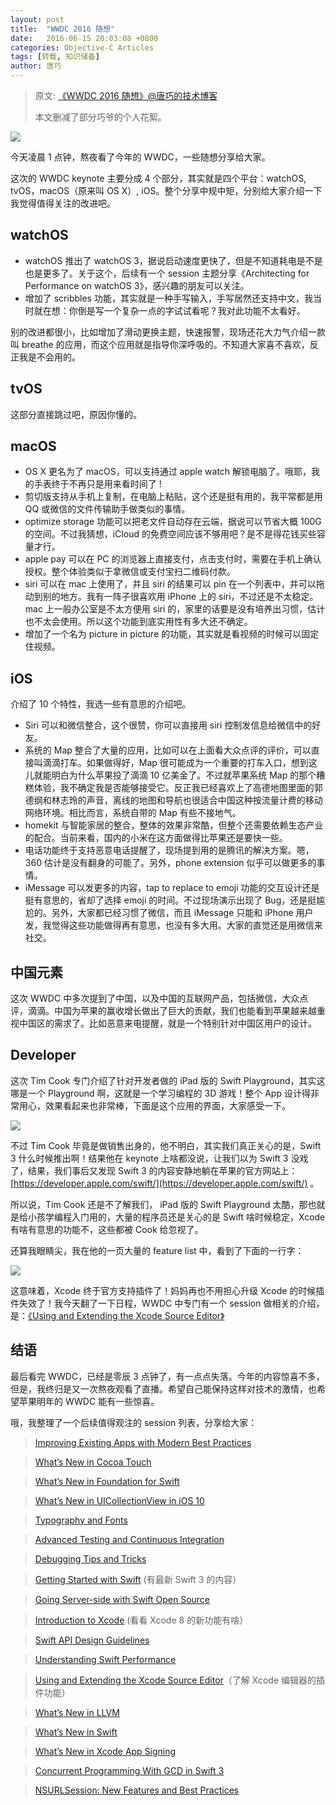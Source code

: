 ```yaml
---
layout: post
title:  "WWDC 2016 随想"
date:   2016-06-15 20:03:08 +0800
categories: Objective-C Articles
tags: [转载, 知识储备]
author: 唐巧
---
```


> 原文: [《WWDC 2016 随想》@唐巧的技术博客](http://blog.devtang.com/2016/06/14/wwdc-2016-notes/)
> 
> 本文删减了部分巧爷的个人花絮。

![](../../images/wwdc2016/wwdc-2016.jpg)

今天凌晨 1 点钟，熬夜看了今年的 WWDC，一些随想分享给大家。

这次的 WWDC keynote 主要分成 4 个部分，其实就是四个平台：watchOS, tvOS，macOS（原来叫 OS X）, iOS。整个分享中规中矩，分别给大家介绍一下我觉得值得关注的改进吧。

## watchOS

- watchOS 推出了 watchOS 3，据说启动速度更快了，但是不知道耗电是不是也是更多了。关于这个，后续有一个 session 主题分享《Architecting for Performance on watchOS 3》，感兴趣的朋友可以关注。
- 增加了 scribbles 功能，其实就是一种手写输入，手写居然还支持中文，我当时就在想：你倒是写一个复杂一点的字试试看呢？我对此功能不太看好。

别的改进都很小，比如增加了滑动更换主题，快速报警，现场还花大力气介绍一款叫 breathe 的应用，而这个应用就是指导你深呼吸的。不知道大家喜不喜欢，反正我是不会用的。

## tvOS

这部分直接跳过吧，原因你懂的。

## macOS

- OS X 更名为了 macOS，可以支持通过 apple watch 解锁电脑了。哦耶，我的手表终于不再只是用来看时间了 !
- 剪切版支持从手机上复制，在电脑上粘贴，这个还是挺有用的，我平常都是用 QQ 或微信的文件传输助手做类似的事情。
- optimize storage 功能可以把老文件自动存在云端，据说可以节省大概 100G 的空间。不过我猜想，iCloud 的免费空间应该不够用吧？是不是得花钱买些容量才行。
- apple pay 可以在 PC 的浏览器上直接支付，点击支付时，需要在手机上确认授权。整个体验类似于拿微信或支付宝扫二维码付款。
- siri 可以在 mac 上使用了，并且 siri 的结果可以 pin 在一个列表中，并可以拖动到别的地方。我有一阵子很喜欢用 iPhone 上的 siri，不过还是不太稳定。mac 上一般办公室是不太方便用 siri 的，家里的话要是没有培养出习惯，估计也不太会使用。所以这个功能到底实用性有多大还不确定。
- 增加了一个名为 picture in picture 的功能，其实就是看视频的时候可以固定住视频。

## iOS

介绍了 10 个特性，我选一些有意思的介绍吧。

- Siri 可以和微信整合，这个很赞，你可以直接用 siri 控制发信息给微信中的好友。
- 系统的 Map 整合了大量的应用，比如可以在上面看大众点评的评价，可以直接叫滴滴打车。如果做得好，Map 很可能成为一个重要的打车入口，想到这儿就能明白为什么苹果投了滴滴 10 亿美金了。不过就苹果系统 Map 的那个糟糕体验，我不确定我是否能够接受它。反正我已经喜欢上了高德地图里面的郭德纲和林志玲的声音，离线的地图和导航也很适合中国这种按流量计费的移动网络环境。相比而言，系统自带的 Map 有些不接地气。
- homekit 与智能家居的整合，整体的效果非常酷，但整个还需要依赖生态产业的配合。当前来看，国内的小米在这方面做得比苹果还是要快一些。
- 电话功能终于支持恶意电话提醒了，现场提到用的是腾讯的解决方案。嗯，360 估计是没有翻身的可能了。另外，phone extension 似乎可以做更多的事情。
- iMessage 可以发更多的内容，tap to replace to emoji 功能的交互设计还是挺有意思的，省却了选择 emoji 的时间。不过现场演示出现了 Bug，还是挺尴尬的。另外，大家都已经习惯了微信，而且 iMessage 只能和 iPhone 用户发，我觉得这些功能做得再有意思，也没有多大用。大家的直觉还是用微信来社交。

## 中国元素

这次 WWDC 中多次提到了中国，以及中国的互联网产品，包括微信，大众点评，滴滴。中国为苹果的赢收增长做出了巨大的贡献，我们也能看到苹果越来越重视中国区的需求了。比如恶意来电提醒，就是一个特别针对中国区用户的设计。

## Developer

这次 Tim Cook 专门介绍了针对开发者做的 iPad 版的 Swift Playground，其实这哪是一个 Playground 啊，这就是一个学习编程的 3D 游戏！整个 App 设计得非常用心，效果看起来也非常棒，下面是这个应用的界面，大家感受一下。

![](../../images/wwdc2016/ipad-swift-playground.png)

不过 Tim Cook 毕竟是做销售出身的，他不明白，其实我们真正关心的是，Swift 3 什么时候推出啊！结果他在 keynote 上啥都没说，让我们以为 Swift 3 没戏了，结果，我们事后又发现 Swift 3 的内容安静地躺在苹果的官方网站上：[https://developer.apple.com/swift/](https://developer.apple.com/swift/) 。

所以说，Tim Cook 还是不了解我们， iPad 版的 Swift Playground 太酷，那也就是给小孩学编程入门用的，大量的程序员还是关心的是 Swift 啥时候稳定，Xcode 有啥有意思的功能不，这些都被 Cook 给忽视了。

还算我眼睛尖，我在他的一页大量的 feature list 中，看到了下面的一行字：

![](../../images/wwdc2016/editor-extensions.jpg)

这意味着，Xcode 终于官方支持插件了！妈妈再也不用担心升级 Xcode 的时候插件失效了！我今天翻了一下日程，WWDC 中专门有一个 session 做相关的介绍，是：[《Using and Extending the Xcode Source Editor》](https://developer.apple.com/videos/play/wwdc2016/414/)

## 结语

最后看完 WWDC，已经是零辰 3 点钟了，有一点点失落。今年的内容惊喜不多，但是，我终归是又一次熬夜观看了直播。希望自己能保持这样对技术的激情，也希望苹果明年的 WWDC 能有一些惊喜。

哦，我整理了一个后续值得观注的 session 列表，分享给大家：

> [Improving Existing Apps with Modern Best Practices](https://developer.apple.com/videos/play/wwdc2016/213/)

> [What’s New in Cocoa Touch](https://developer.apple.com/videos/play/wwdc2016/205/)

> [What’s New in Foundation for Swift](https://developer.apple.com/videos/play/wwdc2016/207/)

> [What’s New in UICollectionView in iOS 10](https://developer.apple.com/videos/play/wwdc2016/219/)

> [Typography and Fonts](https://developer.apple.com/videos/play/wwdc2016/803/)

> [Advanced Testing and Continuous Integration](https://developer.apple.com/videos/play/wwdc2016/409/)

> [Debugging Tips and Tricks](https://developer.apple.com/videos/play/wwdc2016/417/)

> [Getting Started with Swift](https://developer.apple.com/videos/play/wwdc2016/404/]) (有最新 Swift 3 的内容）

> [Going Server-side with Swift Open Source](https://developer.apple.com/videos/play/wwdc2016/415/)

> [Introduction to Xcode](https://developer.apple.com/videos/play/wwdc2016/413/)  (看看 Xcode 8 的新功能有啥）

> [Swift API Design Guidelines](https://developer.apple.com/videos/play/wwdc2016/403/)

> [Understanding Swift Performance](https://developer.apple.com/videos/play/wwdc2016/416/)

> [Using and Extending the Xcode Source Editor](https://developer.apple.com/videos/play/wwdc2016/414/)（了解 Xcode 编辑器的插件功能）

> [What’s New in LLVM](https://developer.apple.com/videos/play/wwdc2016/405/)

> [What’s New in Swift](https://developer.apple.com/videos/play/wwdc2016/402/)

> [What’s New in Xcode App Signing](https://developer.apple.com/videos/play/wwdc2016/401/)

> [Concurrent Programming With GCD in Swift 3](https://developer.apple.com/videos/play/wwdc2016/720/)

> [NSURLSession: New Features and Best Practices](https://developer.apple.com/videos/play/wwdc2016/711/)



